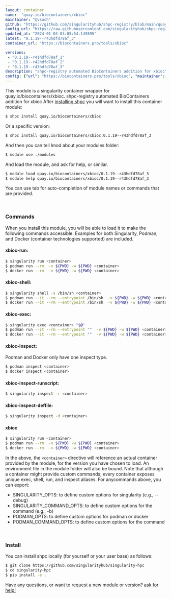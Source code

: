 ```yaml
---
layout: container
name:  "quay.io/biocontainers/xbioc"
maintainer: "@vsoch"
github: "https://github.com/singularityhub/shpc-registry/blob/main/quay.io/biocontainers/xbioc/container.yaml"
config_url: "https://raw.githubusercontent.com/singularityhub/shpc-registry/main/quay.io/biocontainers/xbioc/container.yaml"
updated_at: "2024-01-03 03:05:54.149895"
latest: "0.1.19--r43hdfd78af_3"
container_url: "https://biocontainers.pro/tools/xbioc"

versions:
 - "0.1.19--r41hdfd78af_1"
 - "0.1.19--r42hdfd78af_2"
 - "0.1.19--r43hdfd78af_3"
description: "shpc-registry automated BioContainers addition for xbioc"
config: {"url": "https://biocontainers.pro/tools/xbioc", "maintainer": "@vsoch", "description": "shpc-registry automated BioContainers addition for xbioc", "latest": {"0.1.19--r43hdfd78af_3": "sha256:67f0fa8618f5a5835901c2bf05be4a5a4412623cc05614b3df6802b3815d5535"}, "tags": {"0.1.19--r41hdfd78af_1": "sha256:fcd1ad2a2e190495ef9991531e55658e9c3926026fe1015cba8378fef2ac4d59", "0.1.19--r42hdfd78af_2": "sha256:a6d22d08213224647d141aa0a229ef5a97c26dba8c9d99c8a923bfa3f3d7def4", "0.1.19--r43hdfd78af_3": "sha256:67f0fa8618f5a5835901c2bf05be4a5a4412623cc05614b3df6802b3815d5535"}, "docker": "quay.io/biocontainers/xbioc"}
---
```


This module is a singularity container wrapper for quay.io/biocontainers/xbioc.
shpc-registry automated BioContainers addition for xbioc
After [installing shpc](#install) you will want to install this container module:


```bash
$ shpc install quay.io/biocontainers/xbioc
```

Or a specific version:

```bash
$ shpc install quay.io/biocontainers/xbioc:0.1.19--r43hdfd78af_3
```

And then you can tell lmod about your modules folder:

```bash
$ module use ./modules
```

And load the module, and ask for help, or similar.

```bash
$ module load quay.io/biocontainers/xbioc/0.1.19--r43hdfd78af_3
$ module help quay.io/biocontainers/xbioc/0.1.19--r43hdfd78af_3
```

You can use tab for auto-completion of module names or commands that are provided.

<br>

### Commands

When you install this module, you will be able to load it to make the following commands accessible.
Examples for both Singularity, Podman, and Docker (container technologies supported) are included.

#### xbioc-run:

```bash
$ singularity run <container>
$ podman run --rm  -v ${PWD} -w ${PWD} <container>
$ docker run --rm  -v ${PWD} -w ${PWD} <container>
```

#### xbioc-shell:

```bash
$ singularity shell -s /bin/sh <container>
$ podman run --it --rm --entrypoint /bin/sh  -v ${PWD} -w ${PWD} <container>
$ docker run --it --rm --entrypoint /bin/sh  -v ${PWD} -w ${PWD} <container>
```

#### xbioc-exec:

```bash
$ singularity exec <container> "$@"
$ podman run --it --rm --entrypoint ""  -v ${PWD} -w ${PWD} <container> "$@"
$ docker run --it --rm --entrypoint ""  -v ${PWD} -w ${PWD} <container> "$@"
```

#### xbioc-inspect:

Podman and Docker only have one inspect type.

```bash
$ podman inspect <container>
$ docker inspect <container>
```

#### xbioc-inspect-runscript:

```bash
$ singularity inspect -r <container>
```

#### xbioc-inspect-deffile:

```bash
$ singularity inspect -d <container>
```



#### xbioc

```bash
$ singularity run <container>
$ podman run --rm  -v ${PWD} -w ${PWD} <container>
$ docker run --rm  -v ${PWD} -w ${PWD} <container>
```


In the above, the `<container>` directive will reference an actual container provided
by the module, for the version you have chosen to load. An environment file in the
module folder will also be bound. Note that although a container
might provide custom commands, every container exposes unique exec, shell, run, and
inspect aliases. For anycommands above, you can export:

 - SINGULARITY_OPTS: to define custom options for singularity (e.g., --debug)
 - SINGULARITY_COMMAND_OPTS: to define custom options for the command (e.g., -b)
 - PODMAN_OPTS: to define custom options for podman or docker
 - PODMAN_COMMAND_OPTS: to define custom options for the command

<br>

### Install

You can install shpc locally (for yourself or your user base) as follows:

```bash
$ git clone https://github.com/singularityhub/singularity-hpc
$ cd singularity-hpc
$ pip install -e .
```

Have any questions, or want to request a new module or version? [ask for help!](https://github.com/singularityhub/singularity-hpc/issues)